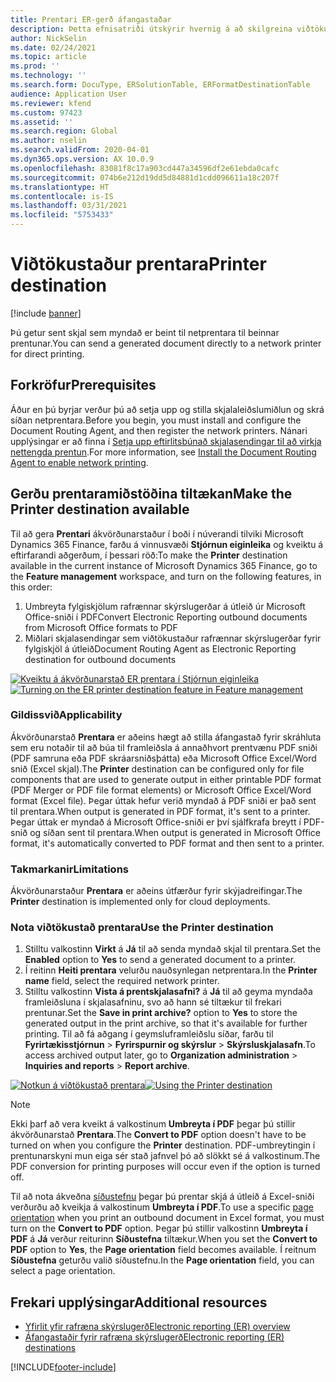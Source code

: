 ```yaml
---
title: Prentari ER-gerð áfangastaðar
description: Þetta efnisatriði útskýrir hvernig á að skilgreina viðtökuprentara tölvupósts fyrir hvern MÖPPU- eða SKRÁARHLUTA rafræns skýrslugerðarsniðs.
author: NickSelin
ms.date: 02/24/2021
ms.topic: article
ms.prod: ''
ms.technology: ''
ms.search.form: DocuType, ERSolutionTable, ERFormatDestinationTable
audience: Application User
ms.reviewer: kfend
ms.custom: 97423
ms.assetid: ''
ms.search.region: Global
ms.author: nselin
ms.search.validFrom: 2020-04-01
ms.dyn365.ops.version: AX 10.0.9
ms.openlocfilehash: 83081f8c17a903cd447a34596df2e61ebda0cafc
ms.sourcegitcommit: 074b6e212d19dd5d84881d1cdd096611a18c207f
ms.translationtype: HT
ms.contentlocale: is-IS
ms.lasthandoff: 03/31/2021
ms.locfileid: "5753433"
---
```

# <a name="printer-destination"></a><a name="PrinterDestinationType"></a><span data-ttu-id="10f86-103">Viðtökustaður prentara</span><span class="sxs-lookup"><span data-stu-id="10f86-103">Printer destination</span></span>

[!include [banner](../includes/banner.md)]

<span data-ttu-id="10f86-104">Þú getur sent skjal sem myndað er beint til netprentara til beinnar prentunar.</span><span class="sxs-lookup"><span data-stu-id="10f86-104">You can send a generated document directly to a network printer for direct printing.</span></span>

## <a name="prerequisites"></a><span data-ttu-id="10f86-105">Forkröfur</span><span class="sxs-lookup"><span data-stu-id="10f86-105">Prerequisites</span></span>

<span data-ttu-id="10f86-106">Áður en þú byrjar verður þú að setja upp og stilla skjalaleiðslumiðlun og skrá síðan netprentara.</span><span class="sxs-lookup"><span data-stu-id="10f86-106">Before you begin, you must install and configure the Document Routing Agent, and then register the network printers.</span></span> <span data-ttu-id="10f86-107">Nánari upplýsingar er að finna í [Setja upp eftirlitsbúnað skjalasendingar til að virkja nettengda prentun](https://docs.microsoft.com/dynamics365/fin-ops-core/dev-itpro/analytics/install-document-routing-agent).</span><span class="sxs-lookup"><span data-stu-id="10f86-107">For more information, see [Install the Document Routing Agent to enable network printing](https://docs.microsoft.com/dynamics365/fin-ops-core/dev-itpro/analytics/install-document-routing-agent).</span></span>

## <a name="make-the-printer-destination-available"></a><span data-ttu-id="10f86-108">Gerðu prentaramiðstöðina tiltækan</span><span class="sxs-lookup"><span data-stu-id="10f86-108">Make the Printer destination available</span></span>

<span data-ttu-id="10f86-109">Til að gera **Prentari** ákvörðunarstaður í boði í núverandi tilviki Microsoft Dynamics 365 Finance, farðu á vinnusvæði **Stjórnun eiginleika** og kveiktu á eftirfarandi aðgerðum, í þessari röð:</span><span class="sxs-lookup"><span data-stu-id="10f86-109">To make the **Printer** destination available in the current instance of Microsoft Dynamics 365 Finance, go to the **Feature management** workspace, and turn on the following features, in this order:</span></span>

1. <span data-ttu-id="10f86-110">Umbreyta fylgiskjölum rafrænnar skýrslugerðar á útleið úr Microsoft Office-sniði í PDF</span><span class="sxs-lookup"><span data-stu-id="10f86-110">Convert Electronic Reporting outbound documents from Microsoft Office formats to PDF</span></span>
2. <span data-ttu-id="10f86-111">Miðlari skjalasendingar sem viðtökustaður rafrænnar skýrslugerðar fyrir fylgiskjöl á útleið</span><span class="sxs-lookup"><span data-stu-id="10f86-111">Document Routing Agent as Electronic Reporting destination for outbound documents</span></span>

<span data-ttu-id="10f86-112">[![Kveiktu á ákvörðunarstað ER prentara í Stjórnun eiginleika](./media/ER_Destinations-EnablePrinterDestinationFeature.png)](./media/ER_Destinations-EnablePrinterDestinationFeature.png)</span><span class="sxs-lookup"><span data-stu-id="10f86-112">[![Turning on the ER printer destination feature in Feature management](./media/ER_Destinations-EnablePrinterDestinationFeature.png)](./media/ER_Destinations-EnablePrinterDestinationFeature.png)</span></span>

### <a name="applicability"></a><span data-ttu-id="10f86-113">Gildissvið</span><span class="sxs-lookup"><span data-stu-id="10f86-113">Applicability</span></span>

<span data-ttu-id="10f86-114">Ákvörðunarstað **Prentara** er aðeins hægt að stilla áfangastað fyrir skráhluta sem eru notaðir til að búa til framleiðsla á annaðhvort prentvænu PDF sniði (PDF samruna eða PDF skráarsniðsþátta) eða Microsoft Office Excel/Word snið (Excel skjal).</span><span class="sxs-lookup"><span data-stu-id="10f86-114">The **Printer** destination can be configured only for file components that are used to generate output in either printable PDF format (PDF Merger or PDF file format elements) or Microsoft Office Excel/Word format (Excel file).</span></span> <span data-ttu-id="10f86-115">Þegar úttak hefur verið myndað á PDF sniði er það sent til prentara.</span><span class="sxs-lookup"><span data-stu-id="10f86-115">When output is generated in PDF format, it's sent to a printer.</span></span> <span data-ttu-id="10f86-116">Þegar úttak er myndað á Microsoft Office-sniði er því sjálfkrafa breytt í PDF-snið og síðan sent til prentara.</span><span class="sxs-lookup"><span data-stu-id="10f86-116">When output is generated in Microsoft Office format, it's automatically converted to PDF format and then sent to a printer.</span></span>

### <a name="limitations"></a><span data-ttu-id="10f86-117">Takmarkanir</span><span class="sxs-lookup"><span data-stu-id="10f86-117">Limitations</span></span>

<span data-ttu-id="10f86-118">Ákvörðunarstaður **Prentara** er aðeins útfærður fyrir skýjadreifingar.</span><span class="sxs-lookup"><span data-stu-id="10f86-118">The **Printer** destination is implemented only for cloud deployments.</span></span>

### <a name="use-the-printer-destination"></a><span data-ttu-id="10f86-119">Nota viðtökustað prentara</span><span class="sxs-lookup"><span data-stu-id="10f86-119">Use the Printer destination</span></span>

1. <span data-ttu-id="10f86-120">Stilltu valkostinn **Virkt** á **Já** til að senda myndað skjal til prentara.</span><span class="sxs-lookup"><span data-stu-id="10f86-120">Set the **Enabled** option to **Yes** to send a generated document to a printer.</span></span>
2. <span data-ttu-id="10f86-121">Í reitinn **Heiti prentara** velurðu nauðsynlegan netprentara.</span><span class="sxs-lookup"><span data-stu-id="10f86-121">In the **Printer name** field, select the required network printer.</span></span>
3. <span data-ttu-id="10f86-122">Stilltu valkostinn **Vista á prentskjalasafni?** á **Já** til að geyma myndaða framleiðsluna í skjalasafninu, svo að hann sé tiltækur til frekari prentunar.</span><span class="sxs-lookup"><span data-stu-id="10f86-122">Set the **Save in print archive?** option to **Yes** to store the generated output in the print archive, so that it's available for further printing.</span></span> <span data-ttu-id="10f86-123">Til að fá aðgang í geymsluframleiðslu síðar, farðu til **Fyrirtækisstjórnun** \> **Fyrirspurnir og skýrslur** \> **Skýrsluskjalasafn**.</span><span class="sxs-lookup"><span data-stu-id="10f86-123">To access archived output later, go to **Organization administration** \> **Inquiries and reports** \> **Report archive**.</span></span>

<span data-ttu-id="10f86-124">[![Notkun á viðtökustað prentara](./media/ER_Destinations-PrinterDestination.png)](./media/ER_Destinations-PrinterDestination.png)</span><span class="sxs-lookup"><span data-stu-id="10f86-124">[![Using the Printer destination](./media/ER_Destinations-PrinterDestination.png)](./media/ER_Destinations-PrinterDestination.png)</span></span>

> [!NOTE]
> <span data-ttu-id="10f86-125">Ekki þarf að vera kveikt á valkostinum **Umbreyta í PDF** þegar þú stillir ákvörðunarstað **Prentara**.</span><span class="sxs-lookup"><span data-stu-id="10f86-125">The **Convert to PDF** option doesn't have to be turned on when you configure the **Printer** destination.</span></span> <span data-ttu-id="10f86-126">PDF-umbreytingin í prentunarskyni mun eiga sér stað jafnvel þó að slökkt sé á valkostinum.</span><span class="sxs-lookup"><span data-stu-id="10f86-126">The PDF conversion for printing purposes will occur even if the option is turned off.</span></span>

<span data-ttu-id="10f86-127">Til að nota ákveðna [síðustefnu](electronic-reporting-destinations.md#SelectPdfPageOrientation) þegar þú prentar skjá á útleið á Excel-sniði verðurðu að kveikja á valkostinum **Umbreyta í PDF**.</span><span class="sxs-lookup"><span data-stu-id="10f86-127">To use a specific [page orientation](electronic-reporting-destinations.md#SelectPdfPageOrientation) when you print an outbound document in Excel format, you must turn on the **Convert to PDF** option.</span></span> <span data-ttu-id="10f86-128">Þegar þú stillir valkostinn **Umbreyta í PDF** á **Já** verður reiturinn **Síðustefna** tiltækur.</span><span class="sxs-lookup"><span data-stu-id="10f86-128">When you set the **Convert to PDF** option to **Yes**, the **Page orientation** field becomes available.</span></span> <span data-ttu-id="10f86-129">Í reitnum **Síðustefna** geturðu valið síðustefnu.</span><span class="sxs-lookup"><span data-stu-id="10f86-129">In the **Page orientation** field, you can select a page orientation.</span></span>

## <a name="additional-resources"></a><span data-ttu-id="10f86-130">Frekari upplýsingar</span><span class="sxs-lookup"><span data-stu-id="10f86-130">Additional resources</span></span>

- [<span data-ttu-id="10f86-131">Yfirlit yfir rafræna skýrslugerð</span><span class="sxs-lookup"><span data-stu-id="10f86-131">Electronic reporting (ER) overview</span></span>](general-electronic-reporting.md)
- [<span data-ttu-id="10f86-132">Áfangastaðir fyrir rafræna skýrslugerð</span><span class="sxs-lookup"><span data-stu-id="10f86-132">Electronic reporting (ER) destinations</span></span>](electronic-reporting-destinations.md)


[!INCLUDE[footer-include](../../../includes/footer-banner.md)]
